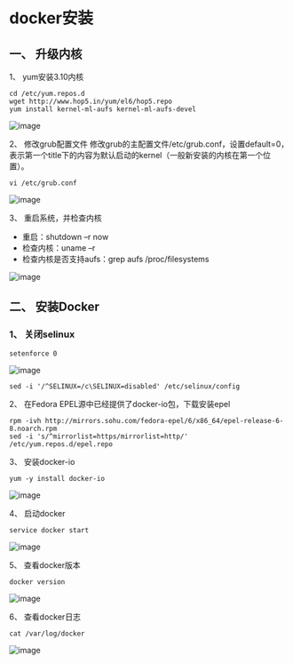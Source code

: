 # docker安装

## 一、	升级内核
1、	yum安装3.10内核
```shell
cd /etc/yum.repos.d 
wget http://www.hop5.in/yum/el6/hop5.repo
yum install kernel-ml-aufs kernel-ml-aufs-devel
```

![image](https://github.com/csy512889371/learnDoc/blob/master/image/2018/docker/3.png)

2、	修改grub配置文件
修改grub的主配置文件/etc/grub.conf，设置default=0，表示第一个title下的内容为默认启动的kernel（一般新安装的内核在第一个位置）。
```shell
vi /etc/grub.conf
```

![image](https://github.com/csy512889371/learnDoc/blob/master/image/2018/docker/4.png)

3、	重启系统，并检查内核

* 重启：shutdown –r now
* 检查内核：uname –r
* 检查内核是否支持aufs：grep aufs /proc/filesystems

![image](https://github.com/csy512889371/learnDoc/blob/master/image/2018/docker/5.png)

## 二、	安装Docker

### 1、	关闭selinux
```shell
setenforce 0
```

![image](https://github.com/csy512889371/learnDoc/blob/master/image/2018/docker/6.png)

```shell
sed -i '/^SELINUX=/c\SELINUX=disabled' /etc/selinux/config
```

2、	在Fedora EPEL源中已经提供了docker-io包，下载安装epel
```shell
rpm -ivh http://mirrors.sohu.com/fedora-epel/6/x86_64/epel-release-6-8.noarch.rpm
sed -i 's/^mirrorlist=https/mirrorlist=http/' /etc/yum.repos.d/epel.repo
```

3、	安装docker-io
```shell
yum -y install docker-io
```

![image](https://github.com/csy512889371/learnDoc/blob/master/image/2018/docker/7.png)

4、	启动docker
```shell
service docker start
```

![image](https://github.com/csy512889371/learnDoc/blob/master/image/2018/docker/8.png)

5、	查看docker版本
```shell
docker version
```
![image](https://github.com/csy512889371/learnDoc/blob/master/image/2018/docker/9.png)

6、	查看docker日志
```shell
cat /var/log/docker
```

![image](https://github.com/csy512889371/learnDoc/blob/master/image/2018/docker/10.png)

